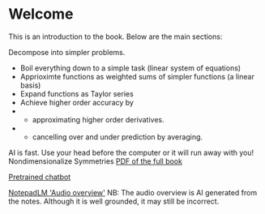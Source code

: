 
# Welcome

This is an introduction to the book. Below are the main sections:

Decompose into simpler problems. 

* Boil everything down to a simple task (linear system of equations)
* Apprioximte functions as weighted sums of simpler functions (a linear basis)
* Expand functions as Taylor series 
* Achieve higher order accuracy by 
* * approximating higher order derivatives.
* * cancelling over and under prediction by averaging. 

AI is fast. Use your head before the computer or it will run away with you! 
Nondimensionalize
Symmetries
[PDF of the full book](_static/book.pdf)

[Pretrained chatbot](https://notebooklm.google.com/notebook/31dca965-3ce5-42e2-b423-c04bd11bfc98?_gl=1*rcxnqh*_ga*NjA5MzI4ODE5LjE3NDkyMjU1ODc.*_ga_W0LDH41ZCB*czE3NDk0MTYyNzIkbzIkZzAkdDE3NDk0MTYyNzIkajYwJGwwJGgw)

[NotepadLM 'Audio overview'](https://notebooklm.google.com/notebook/a1f51dab-a729-4dfb-b94b-965be763a7b1/audio)
NB: The audio overview is AI generated from the notes. Although it is well grounded, it may still be incorrect.

